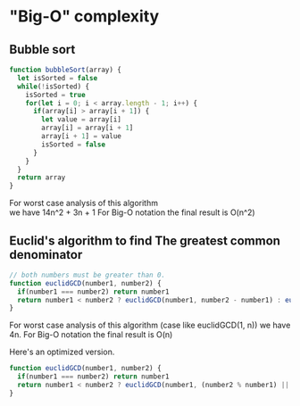 # "Big-O" complexity

## Bubble sort
``` javascript
function bubbleSort(array) {
  let isSorted = false
  while(!isSorted) {
    isSorted = true
    for(let i = 0; i < array.length - 1; i++) {
      if(array[i] > array[i + 1]) {
        let value = array[i]
        array[i] = array[i + 1]
        array[i + 1] = value
        isSorted = false
      }
    }
  }
  return array
}
```

For worst case analysis of this algorithm  
we have 14n^2 + 3n + 1
For Big-O notation the final result is O(n^2)

## Euclid's algorithm to find The greatest common denominator

``` javascript
// both numbers must be greater than 0.
function euclidGCD(number1, number2) {
  if(number1 === number2) return number1
  return number1 < number2 ? euclidGCD(number1, number2 - number1) : euclidGCD(number1 - number2, number2)
}
```

For worst case analysis of this algorithm (case like euclidGCD(1, n))
we have 4n.
For Big-O notation the final result is O(n)

Here's an optimized version.
``` javascript
function euclidGCD(number1, number2) {
  if(number1 === number2) return number1
  return number1 < number2 ? euclidGCD(number1, (number2 % number1) || number1) : euclidGCD((number1 % number2) || number2, number2)
}
```
